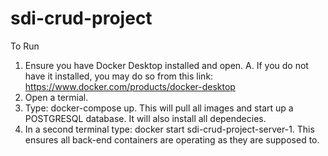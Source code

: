 # sdi-crud-project
To Run

1. Ensure you have Docker Desktop installed and open.
  A. If you do not have it installed, you may do so from this link: https://www.docker.com/products/docker-desktop
2. Open a termial.
3. Type: docker-compose up.
This will pull all images and start up a POSTGRESQL database. It will also install all dependecies.
4. In a second terminal type: docker start sdi-crud-project-server-1.
This ensures all back-end containers are operating as they are supposed to.
